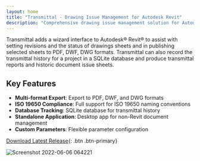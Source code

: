 ```yaml
---
layout: home
title: "Transmittal - Drawing Issue Management for Autodesk Revit"
description: "Comprehensive drawing issue management solution for Autodesk Revit with wizard interface for setting revisions, managing drawing sheets, and publishing to PDF, DWF, DWG formats."
---
```

Transmittal adds a wizard interface to Autodesk® Revit® to assist with setting revisions and the status of drawings sheets and in publishing selected sheets to PDF, DWF, DWG formats.  Transmittal can also record the transmittal history for a project in a SQLite database and produce transmittal reports and historic document issue sheets.

## Key Features

- **Multi-format Export**: Export to PDF, DWF, and DWG formats
- **ISO 19650 Compliance**: Full support for ISO 19650 naming conventions
- **Database Tracking**: SQLite database for transmittal history
- **Standalone Application**: Desktop app for non-Revit document management
- **Custom Parameters**: Flexible parameter configuration

[Download Latest Release](https://github.com/russgreen/Transmittal/releases){: .btn .btn-primary}

![Screenshot 2022-06-06 064221](https://user-images.githubusercontent.com/1886088/172102241-c7e597ad-ac73-45c0-ad63-7f65f5f0eddb.png)
